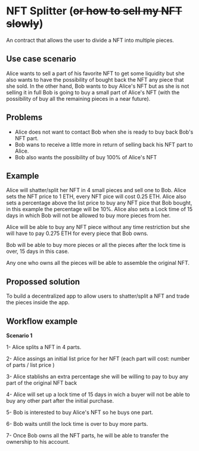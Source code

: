 # NFT Splitter (~~or how to sell my NFT slowly~~)

An contract that allows the user to divide a NFT into multiple pieces.

## Use case scenario
Alice wants to sell a part of his favorite NFT to get some liquidity but she also wants to have the possibility of bought back the NFT any piece that she sold.
In the other hand, Bob wants to buy Alice's NFT but as she is not selling it in full Bob is going to buy a small part of Alice's NFT (with the possibility of buy all the remaining pieces in a near future).

## Problems
* Alice does not want to contact Bob when she is ready to buy back Bob's NFT part.
* Bob wans to receive a little more in return of selling back his NFT part to Alice.
* Bob also wants the possibility of buy 100%  of Alice's NFT


## Example 

Alice will shatter/split her NFT in 4 small pieces and sell one to Bob. Alice sets the NFT price to 1 ETH, every NFT pice will cost 0.25 ETH.
Alice also sets a percentage above the list price to buy any NFT pice that Bob bought, in this example the percentage will be 10%. Alice also sets a Lock time of 15 days in which Bob will not be allowed to buy more pieces from her.

Alice will be able to buy any NFT piece without any time restriction but she will have to pay 0.275 ETH for every piece that Bob owns.

Bob will be able to buy more pieces or all the pieces after the lock time is over, 15 days in this case.

Any one who owns all the pieces will be able to assemble the original NFT.

## Propossed solution
To build a decentralized app to allow users to shatter/split a NFT and trade the pieces inside the app. 

## Workflow example

**Scenario 1**

1- Alice splits a NFT in 4 parts.

2- Alice assings an initial list price for her NFT (each part will cost: number of parts / list price )

3- Alice stablishs an extra percentage she will be willing to pay to buy any part of the original NFT back

4- Alice will set up a lock time of 15 days in wich a buyer will not be able to buy any other part after the initial purchase.

5- Bob is interested to buy Alice's NFT so he buys one part.

6- Bob waits untill the  lock time is over to buy more parts.

7- Once Bob owns all the NFT parts, he will be able to transfer the ownership to his account.
